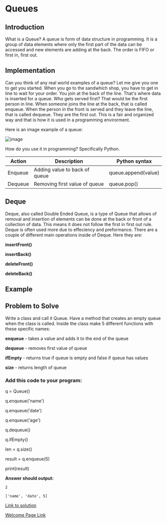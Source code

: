 # Queues
## Introduction
What is a Queue?
A queue is form of data structure in programming.  It is a group of data elements where only the first part of the data can be accessed and new elements are adding at the back.  The order is FIFO or first in, first out.
## Implementation
Can you think of any real world examples of a queue?  Let me give you one to get you started.  When you go to the sandwhich shop, you have to get in line to wait for your order.  You join at the back of the line.  That's where data is inserted for a queue.  Who gets served first?  That would be the first person in line.  When someone joins the line at the back, that is called enqueue.  When the person in the front is served and they leave the line, that is called dequeue.  They are the first out.  This is a fair and organized way and that is how it is used in a programming envirorment.

Here is an image example of a queue:

![image](https://user-images.githubusercontent.com/97404870/176754026-09319f32-78d1-4a97-bc70-e36ee7c36acf.png)

How do you use it in programming?  Specifically Python.

| Action | Description | Python syntax |
|---|---|---|
| Enqueue  | Adding value to back of queue  |  queue.append(value) |  
| Dequeue  | Removing first value of queue  | queue.pop()  |


## Deque
Deque, also called Double Ended Queue, is a type of Queue that allows of removal and insertion of elements can be done at the back or front of a collection of data.  This means it does not follow the first in first out rule.  Deque is often used more due to effeciency and preformance.  There are a couple of different main operations inside of Deque.  Here they are:

**insertFront()**

**insertBack()**

**deleteFront()**

**deleteBack()**
## Example

## Problem to Solve
Write a class and call it Queue.  Have a method that creates an empty queue when the class is called.  Inside the class make 5 different functions with these specific names:

**enqueue** - takes a value and adds it to the end of the queue

**dequeue** - removes first value of queue

**ifEmpty** - returns true if queue is empty and false if queue has values

**size** - returns length of queue

### Add this code to your program:
q = Queue()

q.enqueue('name')

q.enqueue('date')

q.enqueue('age')

q.dequeue()

q.ifEmpty()

len = q.size()

result = q.enqueue(5)

print(result)

**Answer should output:**

    2
    
    ['name', 'date', 5]

[Link to solution](https://github.com/jakesoulier/DataStructuresProj/blob/main/queue-solutions.py)

[Welcome Page Link](https://github.com/jakesoulier/DataStructuresProj/blob/main/0-welcome.md)
